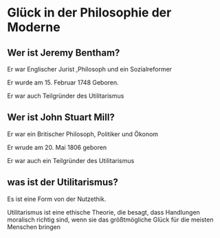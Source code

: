 # Glück in der Philosophie der Moderne

## Wer ist Jeremy Bentham?
 Er war Englischer Jurist ,Philosoph und ein Sozialreformer
 
 Er wurde am 15. Februar 1748 Geboren.
 
 Er war auch Teilgründer des Utilitarismus
 
## Wer ist John Stuart Mill?
 Er war ein Britischer Philosoph, Politiker und Ökonom
 
 Er wrude am 20. Mai 1806 geboren
 
 Er war auch ein Teilgründer des Utilitarismus
 
 
## was ist der Utilitarismus?
 Es ist eine Form von der Nutzethik.
 
Utilitarismus ist eine ethische Theorie, die besagt, dass Handlungen moralisch richtig sind, wenn sie das größtmögliche Glück für die meisten Menschen bringen
 
 
